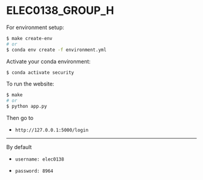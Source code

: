 # ELEC0138_GROUP_H

For environment setup:

```bash
$ make create-env
# or
$ conda env create -f environment.yml
```

Activate your conda environment:

```bash
$ conda activate security
```

To run the website:

```bash
$ make
# or
$ python app.py
```

Then go to 

* `http://127.0.0.1:5000/login`

---
By default 

* `username: elec0138`

* `password: 8964`

